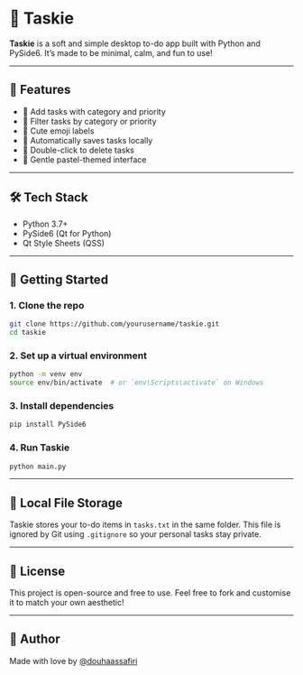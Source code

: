 # 🎀 Taskie

**Taskie** is a soft and simple desktop to-do app built with Python and PySide6.
It’s made to be minimal, calm, and fun to use!

---

## 🌸 Features

- 📝 Add tasks with category and priority
- 🧹 Filter tasks by category or priority
- 🧁 Cute emoji labels
- 💾 Automatically saves tasks locally
- 🧽 Double-click to delete tasks
- 🎨 Gentle pastel-themed interface

---

## 🛠️ Tech Stack

* Python 3.7+
* PySide6 (Qt for Python)
* Qt Style Sheets (QSS)

---

## 🚀 Getting Started

### 1. Clone the repo

```bash
git clone https://github.com/yourusername/taskie.git
cd taskie
```

### 2. Set up a virtual environment

```bash
python -m venv env
source env/bin/activate  # or `env\Scripts\activate` on Windows
```

### 3. Install dependencies

```bash
pip install PySide6
```

### 4. Run Taskie

```bash
python main.py
```

---

## 📁 Local File Storage

Taskie stores your to-do items in `tasks.txt` in the same folder.
This file is ignored by Git using `.gitignore` so your personal tasks stay private.

---

## 📜 License

This project is open-source and free to use.
Feel free to fork and customise it to match your own aesthetic!

---

## 🧸 Author

Made with love by [@douhaassafiri](https://github.com/douhaassafiri)